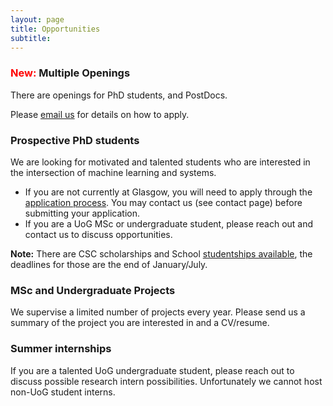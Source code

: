 ```yaml
---
layout: page
title: Opportunities
subtitle: 
---
```


### <span style="color:red">New:</span> Multiple Openings
There are openings for PhD students, and PostDocs.

Please [email us](../contact) for details on how to apply.
 

### Prospective PhD students
We are looking for motivated and talented students who are interested in the intersection of machine learning and systems. 
 - If you are not currently at Glasgow, you will need to apply through the [application process](https://www.gla.ac.uk/schools/computing/postgraduateresearch/prospectivestudents/). You may contact us (see contact page) before submitting your application. 
 - If you are a UoG MSc or undergraduate student, please reach out and contact us to discuss opportunities.
 
**Note:** There are CSC scholarships and School [studentships available](https://www.gla.ac.uk/schools/computing/postgraduateresearch/prospectivestudents/studentshipinformation/), the deadlines for those are the end of January/July.
 
### MSc and Undergraduate Projects
We supervise a limited number of projects every year.  Please send us a summary of the project you are interested in and a CV/resume.  

### Summer internships
If you are a talented UoG undergraduate student, please reach out to discuss possible research intern possibilities.  Unfortunately we cannot host non-UoG student interns.

